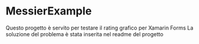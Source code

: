 # MessierExample
Questo progetto è servito per testare il rating grafico per Xamarin Forms
La soluzione del problema è stata inserita nel readme del progetto
